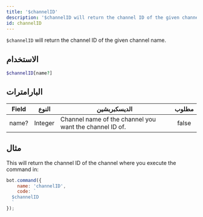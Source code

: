 ```yaml
---
title: '$channelID'
description: '$channelID will return the channel ID of the given channel name.'
id: channelID
---
```


`$channelID` will return the channel ID of the given channel name.

## الاستخدام

```php
$channelID[name?]
```

## البارامترات

| Field | النوع   | الديسكبربشين                                            | مطلوب |
| ----- | ------- | ------------------------------------------------------- |:-----:|
| name? | Integer | Channel name of the channel you want the channel ID of. | false |

## مثال

This will return the channel ID of the channel where you execute the command in:

```javascript
bot.command({
    name: 'channelID',
    code: `
  $channelID
  `
});
```